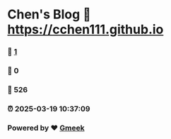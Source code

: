 # Chen's Blog :link: https://cchen111.github.io 
### :page_facing_up: [1](https://cchen111.github.io/tag.html) 
### :speech_balloon: 0 
### :hibiscus: 526 
### :alarm_clock: 2025-03-19 10:37:09 
### Powered by :heart: [Gmeek](https://github.com/Meekdai/Gmeek)
